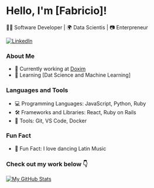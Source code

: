 # Hello, I'm [Fabricio]!

👨‍💻 Software Developer | 🌍 Data Scientis | 📷 Enterpreneur   

[![LinkedIn](https://img.shields.io/badge/-LinkedIn-blue?style=flat-square&logo=LinkedIn&logoColor=white)](https://www.linkedin.com/in/fabriciombc/)

### About Me

- 💼 Currently working at [Doxim](https://www.doxim.com/)
- 🌱 Learning [Dat Science and Machine Learning]
  

### Languages and Tools

- 💻 Programming Languages: JavaScript, Python, Ruby
- 🛠️ Frameworks and Libraries: React, Ruby on Rails
- 🚀 Tools: Git, VS Code, Docker

### Fun Fact

- 🌟 Fun Fact: I love dancing Latin Music

### Check out my work below 👇

[![My GitHub Stats](https://github-readme-stats.vercel.app/api?username=yourusername&count_private=true&show_icons=true&theme=dark)](https://github.com/fabriciombc)



